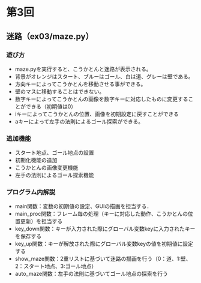 # 第3回
## 迷路（ex03/maze.py）
### 遊び方
* maze.pyを実行すると、こうかとんと迷路が表示される。
* 背景がオレンジはスタート、ブルーはゴール、白は道、グレーは壁である。
* 方向キーによってこうかとんを移動させる事ができる。
* 壁のマスに移動することはできない。
* 数字キーによってこうかとんの画像を数字キーに対応したものに変更することができる（初期値は0）
* iキーによってこうかとんの位置、画像を初期設定に戻すことができる
* aキーによって左手の法則によるゴール探索ができる。
### 追加機能
* スタート地点、ゴール地点の設置
* 初期化機能の追加
* こうかとんの画像変更機能
* 左手の法則によるゴール探索機能
### プログラム内解説
* main関数：変数の初期値の設定、GUIの描画を担当する．
* main_proc関数：フレーム毎の処理（キーに対応した動作、こうかとんの位置更新）を担当する
* key_down関数：キーが入力された際にグローバル変数keyに入力されたキーを保存する
* key_up関数：キーが解放された際にグローバル変数keyの値を初期値に設定する
* show_maze関数：2重リストに基づいて迷路の描画を行う（0：道、1:壁、2：スタート地点、3:ゴール地点）
* auto_maze関数：左手の法則に基づいてゴール地点の探索を行う